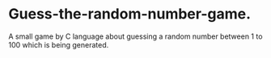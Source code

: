 # Guess-the-random-number-game.
A small game by C language about guessing a random number between 1 to 100 which is being generated.
